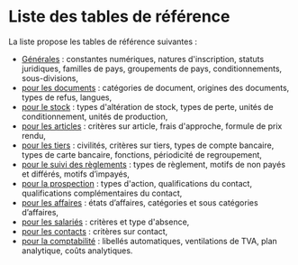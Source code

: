 # Liste des tables de référence



La liste propose les tables de référence suivantes :


* [Générales](TablesReferenceGenerales.md) : constantes numériques, natures d'inscription, statuts juridiques, familles de pays, groupements de pays, conditionnements, sous-divisions,
* [pour les documents](DocumentsAchatVenteStock.md) : catégories de document, origines des documents, types de refus, langues,
* [pour le stock](TablesStock.md) : types d'altération de stock, types de perte, unités de conditionnement, unités de production,
* [pour les articles](Articles.md) : critères sur article, frais d'approche, formule de prix rendu,
* [pour les tiers](TablesTiers.md) : civilités, critères sur tiers, types de compte bancaire, types de carte bancaire, fonctions, périodicité de regroupement,
* [pour le suivi des règlements](TablesReferenceEncaissementsDecaissements.md) : types de règlement, motifs de non payés et différés, motifs d’impayés,
* [pour la prospection](Prospection.md) : types d'action, qualifications du contact, qualifications complémentaires du contact,
* [pour les affaires](Affaires.md) : états d’affaires, catégories et sous catégories d’affaires,
* [pour les salariés](TablesSalaries.md) : critères et type d'absence,
* [pour les contacts](Contacts.md) : critères sur contact,
* [pour la comptabilité](Comptabilite.md) : libellés automatiques, ventilations de TVA, plan analytique, coûts analytiques.


